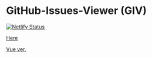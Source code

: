# GitHub-Issues-Viewer (GIV)

[![Netlify Status](https://api.netlify.com/api/v1/badges/b578f6a6-f25f-4b74-9a34-475455f85b67/deploy-status)](https://app.netlify.com/sites/kawarimi-giv/deploys)

[Here](https://kawarimi-giv.netlify.app/issues)

[Vue ver.](https://github.com/kawarimidoll/github-issues-vuer)
